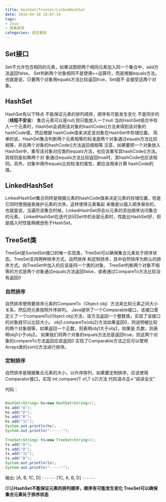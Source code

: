 ```yaml
---
title: HashSet/TreeSet/LinkedHashSet
date: 2016-04-18 18:07:19
tags:
- Java
- 类集框架
categories: 语言基础
---
```


## Set接口
Set不允许包含相同的元素，如果试图把两个相同元素加入同一个集合中，add方法返回false。
Set判断两个对象相同不是使用==运算符，而是根据equals方法。也就是说，只要两个对象用equals方法比较返回true，Set就不 会接受这两个对象。

## HashSet
HashSet有以下特点
不能保证元素的排列顺序，顺序有可能发生变化
不是同步的（**线程不安全**）
集合元素可以是null,但只能放入一个null
当向HashSet结合中存入一个元素时，HashSet会调用该对象的hashCode()方法来得到该对象的hashCode值，然后根据 hashCode值来决定该对象在HashSet中存储位置。
简单的说，HashSet集合判断两个元素相等的标准是两个对象通过equals方法比较相等，并且两个对象的hashCode()方法返回值相等
注意，如果要把一个对象放入HashSet中，重写该对象对应类的equals方法，也应该重写其hashCode()方法。其规则是如果两个对 象通过equals方法比较返回true时，其hashCode也应该相同。另外，对象中用作equals比较标准的属性，都应该用来计算 hashCode的值。

## LinkedHashSet
LinkedHashSet集合同样是根据元素的hashCode值来决定元素的存储位置，但是它同时使用链表维护元素的次序。这样使得元素看起 来像是以插入顺序保存的，也就是说，当遍历该集合时候，LinkedHashSet将会以元素的添加顺序访问集合的元素。
LinkedHashSet在迭代访问Set中的全部元素时，性能比HashSet好，但是插入时性能稍微逊色于HashSet。

## TreeSet类
TreeSet是SortedSet接口的唯一实现类，TreeSet可以确保集合元素处于排序状态。TreeSet支持两种排序方式，自然排序 和定制排序，其中自然排序为默认的排序方式。向TreeSet中加入的应该是同一个类的对象。
TreeSet判断两个对象不相等的方式是两个对象通过equals方法返回false，或者通过CompareTo方法比较没有返回0
### 自然排序
自然排序使用要排序元素的CompareTo（Object obj）方法来比较元素之间大小关系，然后将元素按照升序排列。
Java提供了一个Comparable接口，该接口里定义了一个compareTo(Object obj)方法，该方法返回一个整数值，实现了该接口的对象就可以比较大小。
obj1.compareTo(obj2)方法如果返回0，则说明被比较的两个对象相等，如果返回一个正数，则表明obj1大于obj2，如果是 负数，则表明obj1小于obj2。
如果我们将两个对象的equals方法总是返回true，则这两个对象的compareTo方法返回应该返回0
实现了Comparable方法之后可以使用Arrays类的sort()方法进行排序。
### 定制排序
自然排序是根据集合元素的大小，以升序排列，如果要定制排序，应该使用Comparator接口，实现 int compare(T o1,T o2)方法
代码请点击↓"阅读全文"
<!--more-->
代码：
```java

HashSet<String> hs=new HashSet<String>();
hs.add("A");
hs.add("D");
hs.add("B");
hs.add("1C");
System.out.println(hs);
System.out.println("------");
		
TreeSet<String> ts=new TreeSet<String>();
ts.add("A");
ts.add("D");
ts.add("1C");
ts.add("B");
System.out.println(ts);
System.out.println("------");

```
输出:
[A, B, 1C, D]
`------`
[1C, A, B, D]
`------`

印证**HashSet不能保证元素的排列顺序，顺序有可能发生变化
TreeSet可以确保集合元素处于排序状态**
